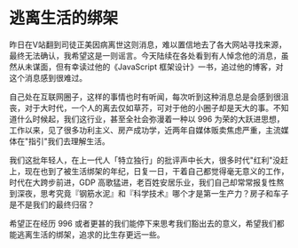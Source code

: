 # 逃离生活的绑架

昨日在V站翻到司徒正美因病离世这则消息，难以置信地去了各大网站寻找来源，最终无法确认，我希望这是一则谣言。今天陆续在各处看到有人悼念他的消息，虽然从未谋面，但有幸读过他的《JavaScript 框架设计》一书，追过他的博客，对这个消息感到很难过。
<!--more-->
自己处在互联网圈子，这样的事情也时有听闻，每次听到这种消息总是会感到很沮丧，对于大时代，一个人的离去仅如草芥，可对于他的小圈子却是天大的事。不知道什么时候起，我们这行业，甚至全社会弥漫着一种以 996 为荣的大跃进思想，工作以来，见了很多功利主义、房产成功学，近两年自媒体贩卖焦虑严重，主流媒体在"指引"我们去理解生活。

我们这批年轻人，在上一代人「特立独行」的批评声中长大，很多时代"红利"没赶上，现在也到了被生活绑架的年纪，日复一日，干着自己都觉得毫无意义的工作，时代在大跨步前进，GDP 高歌猛进，老百姓安居乐业，我们自己却常常报复性熬到深夜，思考究竟『钢筋水泥』和『科学技术』哪个才是第一生产力？房子和车子是不是我们的最终归宿？

希望正在经历 996 或者更甚的我们能停下来思考我们豁出去的意义，希望我们都能逃离生活的绑架，追求的比生存更远一些。
